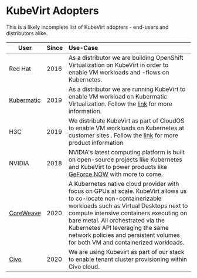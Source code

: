 # KubeVirt Adopters

This is a likely incomplete list of KubeVirt adopters - end-users and distributors alike.

| User | Since | Use-Case |
|-|-|:-|
| Red Hat | 2016 | As a distributor we are building OpenShift Virtualization on KubeVirt in order to enable VM workloads and -flows on Kubernetes. |
| [Kubermatic](https://kubermatic.com) | 2019 | As a distributor we are running KubeVirt to enable VM workload on Kubermatic Virtualization. Follow the [link](https://www.kubermatic.com/products/kubevirt/) for more information. |
| H3C | 2019 | We distribute KubeVirt as part of CloudOS to enable VM workloads on Kubernetes at customer sites . Follow the  [link](https://www.h3c.com/en/Products_Technology/Enterprise_Products/Cloud_Computing/Cloud_Computing_Products/H3C_CloudOS/H3C_CloudOS_full-stack/) for more product information |
| NVIDIA | 2018 | NVIDIA's latest computing platform is built on open-source projects like Kubernetes and KubeVirt to power products like [GeForce NOW](https://www.nvidia.com/en-us/geforce-now/) with more to come.
| [CoreWeave](https://www.coreweave.com) | 2020 | A Kubernetes native cloud provider with focus on GPUs at scale. KubeVirt allows us to co-locate non-containerizable workloads such as Virtual Desktops next to compute intensive containers executing on bare metal. All orchestrated via the Kubernetes API leveraging the same network policies and persistent volumes for both VM and containerized workloads. |
| [Civo](https://www.civo.com) | 2020 | We are using Kubevirt as part of our stack to enable tenant cluster provisioning within Civo cloud. |
